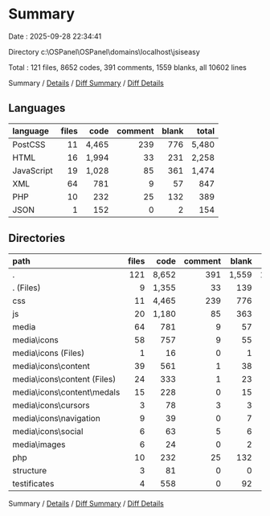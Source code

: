 # Summary

Date : 2025-09-28 22:34:41

Directory c:\\OSPanel\\OSPanel\\domains\\localhost\\jsiseasy

Total : 121 files,  8652 codes, 391 comments, 1559 blanks, all 10602 lines

Summary / [Details](details.md) / [Diff Summary](diff.md) / [Diff Details](diff-details.md)

## Languages
| language | files | code | comment | blank | total |
| :--- | ---: | ---: | ---: | ---: | ---: |
| PostCSS | 11 | 4,465 | 239 | 776 | 5,480 |
| HTML | 16 | 1,994 | 33 | 231 | 2,258 |
| JavaScript | 19 | 1,028 | 85 | 361 | 1,474 |
| XML | 64 | 781 | 9 | 57 | 847 |
| PHP | 10 | 232 | 25 | 132 | 389 |
| JSON | 1 | 152 | 0 | 2 | 154 |

## Directories
| path | files | code | comment | blank | total |
| :--- | ---: | ---: | ---: | ---: | ---: |
| . | 121 | 8,652 | 391 | 1,559 | 10,602 |
| . (Files) | 9 | 1,355 | 33 | 139 | 1,527 |
| css | 11 | 4,465 | 239 | 776 | 5,480 |
| js | 20 | 1,180 | 85 | 363 | 1,628 |
| media | 64 | 781 | 9 | 57 | 847 |
| media\\icons | 58 | 757 | 9 | 55 | 821 |
| media\\icons (Files) | 1 | 16 | 0 | 1 | 17 |
| media\\icons\\content | 39 | 561 | 1 | 38 | 600 |
| media\\icons\\content (Files) | 24 | 333 | 1 | 23 | 357 |
| media\\icons\\content\\medals | 15 | 228 | 0 | 15 | 243 |
| media\\icons\\cursors | 3 | 78 | 3 | 3 | 84 |
| media\\icons\\navigation | 9 | 39 | 0 | 7 | 46 |
| media\\icons\\social | 6 | 63 | 5 | 6 | 74 |
| media\\images | 6 | 24 | 0 | 2 | 26 |
| php | 10 | 232 | 25 | 132 | 389 |
| structure | 3 | 81 | 0 | 0 | 81 |
| testificates | 4 | 558 | 0 | 92 | 650 |

Summary / [Details](details.md) / [Diff Summary](diff.md) / [Diff Details](diff-details.md)
